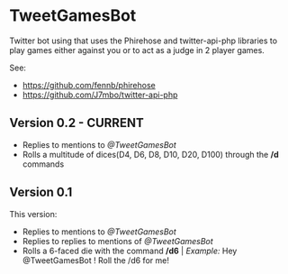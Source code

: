 # TweetGamesBot

Twitter bot using that uses the Phirehose and twitter-api-php libraries to play
games either against you or to act as a judge in 2 player games.

See:
- https://github.com/fennb/phirehose
- https://github.com/J7mbo/twitter-api-php

## Version 0.2 - CURRENT
- Replies to mentions to *@TweetGamesBot*
- Rolls a multitude of dices(D4, D6, D8, D10, D20, D100) through the **/d** commands

## Version 0.1
This version:
- Replies to mentions to *@TweetGamesBot*
- Replies to replies to mentions of *@TweetGamesBot*
- Rolls a 6-faced die with the command **/d6** | *Example:* Hey @TweetGamesBot ! Roll the /d6 for me!
